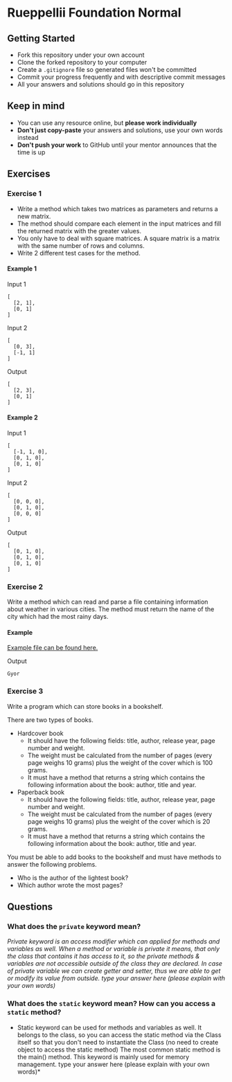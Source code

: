 # Rueppellii Foundation Normal

## Getting Started

- Fork this repository under your own account
- Clone the forked repository to your computer
- Create a `.gitignore` file so generated files won't be committed
- Commit your progress frequently and with descriptive commit messages
- All your answers and solutions should go in this repository

## Keep in mind

- You can use any resource online, but **please work individually**
- **Don't just copy-paste** your answers and solutions, use your own words instead
- **Don't push your work** to GitHub until your mentor announces that the time is up

## Exercises

### Exercise 1
- Write a method which takes two matrices as parameters and returns a new matrix.
- The method should compare each element in the input matrices and fill the
returned matrix with the greater values.
- You only have to deal with square matrices. A square matrix is a matrix with the
same number of rows and columns.
- Write 2 different test cases for the method.

#### Example 1
Input 1
```
[
  [2, 1],
  [0, 1]
]
```

Input 2
```
[
  [0, 3],
  [-1, 1]
]
```

Output
```
[
  [2, 3],
  [0, 1]
]
```

#### Example 2
Input 1
```
[
  [-1, 1, 0],
  [0, 1, 0],
  [0, 1, 0]
]
```

Input 2
```
[
  [0, 0, 0],
  [0, 1, 0],
  [0, 0, 0]
]
```

Output
```
[
  [0, 1, 0],
  [0, 1, 0],
  [0, 1, 0]
]
```

### Exercise 2
Write a method which can read and parse a file containing information about
weather in various cities. The method must return the name of the city which
had the most rainy days.

#### Example
[Example file can be found here.](cities.csv)

Output
```
Gyor
```

### Exercise 3
Write a program which can store books in a bookshelf.

There are two types of books.
- Hardcover book
  - It should have the following fields: title, author, release year, page
    number and weight.
  - The weight must be calculated from the number of pages (every page weighs
    10 grams) plus the weight of the cover which is 100 grams.
  - It must have a method that returns a string which contains the following
    information about the book: author, title and year.
- Paperback book
  - It should have the following fields: title, author, release year, page
    number and weight.
  - The weight must be calculated from the number of pages (every page weighs
    10 grams) plus the weight of the cover which is 20 grams.
  - It must have a method that returns a string which contains the following
    information about the book: author, title and year.

You must be able to add books to the bookshelf and must have methods to answer
the following problems.
- Who is the author of the lightest book?
- Which author wrote the most pages?

## Questions

### What does the `private` keyword mean?
 *Private keyword is an access modifier which can applied for methods and variables as well. When a method or variable is private 
 it means, that only the class that contains it has access to it, so the private methods & variables are not accessible outside of the class they are declared. 
 In case of private variable we can create getter and setter, thus we are able to get or modify its value from outside.
 type your answer here (please explain with your own words)*

### What does the `static` keyword mean? How can you access a `static` method?
 * Static keyword can be used for methods and variables as well. It belongs to the class, so you can access the static method via the Class itself so that you don't need to instantiate the Class (no need to create object to access the static method)
 The most common static method is the main() method. This keyword is mainly used for memory management.
 type your answer here (please explain with your own words)*
